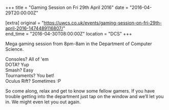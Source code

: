 +++
title = "Gaming Session on Fri 29th April 2016"
date = "2016-04-29T20:00:00Z"

[extra]
original = "https://uwcs.co.uk/events/gaming-session-on-fri-29th-april-2016-1474489116807/"    
end_time = "2016-04-30T08:00:00Z"
location = "DCS"
+++

Mega gaming session from 8pm-8am in the Department of Computer Science.

Consoles? All of 'em  
DOTA? Yup  
Smash? Easy  
Tournaments? You bet\!  
Oculus Rift? Sometimes :P

So come along, relax and get to know some fellow gamers. If you have trouble getting into the department just tap on the window and we’ll let you in. We might even let you out again.

